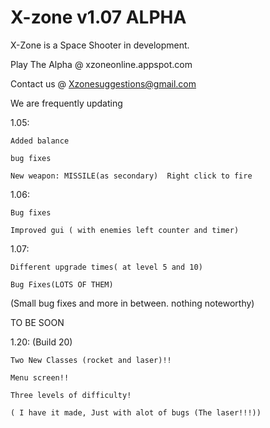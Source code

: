 # X-zone v1.07 ALPHA
X-Zone is a Space Shooter in development.

Play The Alpha @ xzoneonline.appspot.com

Contact us @ Xzonesuggestions@gmail.com

We are frequently updating
  
  1.05:
    
    Added balance
   
    bug fixes
    
    New weapon: MISSILE(as secondary)  Right click to fire
  
   1.06:
    
    Bug fixes
   
    Improved gui ( with enemies left counter and timer)
  
  1.07:
   
    Different upgrade times( at level 5 and 10)
   
    Bug Fixes(LOTS OF THEM)
    
    
  (Small bug fixes and more in between. nothing noteworthy) 
  
  TO BE SOON

  1.20:  (Build 20)
  
    Two New Classes (rocket and laser)!!
    
    Menu screen!!
    
    Three levels of difficulty!
    
    ( I have it made, Just with alot of bugs (The laser!!!))
    
    
